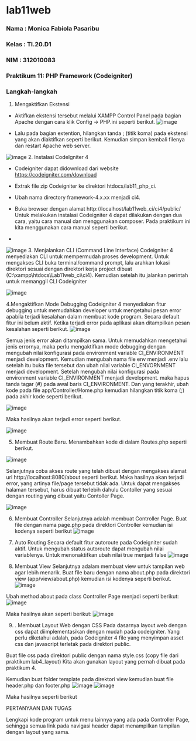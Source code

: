 # lab11web

### Nama  : Monica Fabiola Pasaribu
### Kelas : TI.20.D1
### NIM   : 312010083

### Praktikum 11: PHP Framework (Codeigniter)
### Langkah-langkah
1. Mengaktifkan Ekstensi
- Aktifkan ekstensi tersebut melalui XAMPP Control Panel pada bagian Apache dengan cara klik Config -> PHP.ini seperti berikut.
![image](https://user-images.githubusercontent.com/101724604/172684173-34e37c50-82fc-459c-b344-9733d5071480.png)

- Lalu pada bagian extention, hilangkan tanda ; (titik koma) pada ekstensi yang akan diaktifkan seperti berikut. Kemudian simpan kembali filenya dan restart Apache web server.

![image](https://user-images.githubusercontent.com/101724604/172684725-a2d39422-0b20-4cbc-98db-b620f2aa00a1.png)
2. Instalasi CodeIgniter 4
- Codeigniter dapat didownload dari website https://codeigniter.com/download

- Extrak file zip Codeigniter ke direktori htdocs/lab11_php_ci.

- Ubah nama directory framework-4.x.xx menjadi ci4.

- Buka browser dengan alamat http://localhost/lab11web_ci/ci4/public/ Untuk melakukan instalasi Codeigniter 4 dapat dilakukan dengan dua cara, yaitu cara manual dan menggunakan composer. Pada praktikum ini kita menggunakan cara manual seperti berikut.
- 
![image](https://user-images.githubusercontent.com/101724604/172692448-445e2bc2-15d2-4c81-a7d9-fb24e4b74272.png)
3. Menjalankan CLI (Command Line Interface)
Codeigniter 4 menyediakan CLI untuk mempermudah proses development. Untuk mengakses CLI buka terminal/command prompt, lalu arahkan lokasi direktori sesuai dengan direktori kerja project dibuat (C:\xampp\htdocs\Lab11web_ci\ci4). Kemudian setelah itu jalankan perintah untuk memanggil CLI Codeigniter

![image](https://user-images.githubusercontent.com/101724604/172692342-025f5a66-8864-4c9c-9ea1-bd8ce64a40f8.png)

4.Mengaktifkan Mode Debugging Codeigniter 4 menyediakan fitur debugging untuk memudahkan developer untuk mengetahui pesan error apabila terjadi kesalahan dalam membuat kode program. Secara default fitur ini belum aktif. Ketika terjadi error pada aplikasi akan ditampilkan pesan kesalahan seperti berikut.
![image](https://user-images.githubusercontent.com/101724604/173069823-85f737c2-4ee3-4ccf-9c3e-6d3a84e2eeea.png)

Semua jenis error akan ditampilkan sama. Untuk memudahkan mengetahui jenis errornya, maka perlu mengaktifkan mode debugging dengan mengubah nilai konfigurasi pada environment variable CI_ENVIRONMENT menjadi development. Kemudian mengubah nama file env menjadi .env lalu setelah itu buka file tersebut dan ubah nilai variable CI_ENVORNMENT menjadi development. Setelah mengubah nilai konfigurasi pada environment variable CI_ENVIRONMENT menjadi development. maka hapus tanda tagar (#) pada awal baris CI_ENVIRONMENT. Dan yang terakhir, ubah kode pada file app/Controller/Home.php kemudian hilangkan titik koma (;) pada akhir kode seperti berikut.

![image](https://user-images.githubusercontent.com/101724604/173071473-730f72a0-a8d6-4e63-bce9-82570006bb9f.png)

Maka hasilnya akan terjadi error seperti berikut.

![image](https://user-images.githubusercontent.com/101724604/173080741-0b385558-d927-4865-b730-e51863539ad6.png)

5. Membuat Route Baru. Menambahkan kode di dalam Routes.php seperti berikut.

![image](https://user-images.githubusercontent.com/101724604/173074122-a22228ed-6970-4dd0-94c6-d0e172bf5558.png)

Selanjutnya coba akses route yang telah dibuat dengan mengakses alamat url http://localhost:8080/about seperti berikut. Maka hasilnya akan terjadi error, yang artinya file/page tersebut tidak ada. Untuk dapat mengakses halaman tersebut, harus dibuat terlebih dahulu Contoller yang sesuai dengan routing yang dibuat yaitu Contoller Page.

![image](https://user-images.githubusercontent.com/101724604/173075130-26e37c18-f7d9-4c25-aa3b-9a1f4d34dfe8.png)

6. Membuat Controller
Selanjutnya adalah membuat Controller Page. Buat file dengan nama page.php pada direktori Controller kemudian isi kodenya seperti berikut
![image](https://user-images.githubusercontent.com/101724604/173094636-45f15f45-8cd9-42a4-9e56-1da16e39a066.png)

7. Auto Routing
Secara default fitur autoroute pada Codeigniter sudah aktif. Untuk mengubah status autoroute dapat mengubah nilai variablenya. Untuk menonaktifkan ubah nilai true menjadi false
![image](https://user-images.githubusercontent.com/101724604/173098098-ef8d1c73-4684-4859-b1f9-849e011713b4.png)

8. Membuat View
Selanjutnya adalam membuat view untuk tampilan web agar lebih menarik. Buat file baru dengan nama about.php pada direktori view (app/view/about.php) kemudian isi kodenya seperti berikut.
![image](https://user-images.githubusercontent.com/101724604/173098978-82427eaf-0177-4b53-b624-1a8d4d6ebf92.png)

Ubah method about pada class Controller Page menjadi seperti berikut:
![image](https://user-images.githubusercontent.com/101724604/173099867-914ed065-d1f3-493d-ab20-03cbd743b316.png)

Maka hasilnya akan seperti berikut:
![image](https://user-images.githubusercontent.com/101724604/173100145-3668f409-6a48-40ff-8d2b-dff48361beb3.png)

9. . Membuat Layout Web dengan CSS
Pada dasarnya layout web dengan css dapat diimplementasikan dengan mudah pada codeigniter. Yang perlu diketahui adalah, pada Codeigniter 4 file yang menyimpan asset css dan javascript terletak pada direktori public.

Buat file css pada direktori public dengan nama style.css (copy file dari praktikum lab4_layout) Kita akan gunakan layout yang pernah dibuat pada praktikum 4.

Kemudian buat folder template pada direktori view kemudian buat file header.php dan footer.php
![image](https://user-images.githubusercontent.com/101724604/173104474-e40298b5-c421-49e8-a38c-3b2c8df7cef5.png)
![image](https://user-images.githubusercontent.com/101724604/173104634-60f0318a-b560-41f4-8164-c916d69fd7c8.png)

Maka hasilnya seperti berikut

PERTANYAAN DAN TUGAS

Lengkapi kode program untuk menu lainnya yang ada pada Controller Page, sehingga semua link pada navigasi header dapat menampilkan tampilan dengan layout yang sama.







